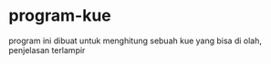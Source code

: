 # program-kue
program ini dibuat untuk menghitung sebuah kue yang bisa di olah, penjelasan terlampir
